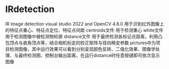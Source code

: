 # IRdetection
IR image detection
visual studio 2022 and OpenCV 4.8.0
用于识别红外图像上的特征点重心、特征点定位、特征点间距
centroids文件 用于检测重心
white文件 用于检测图像中被检测物轮廓
distance文件 用于最终检测各标记点距离，利用凸包顶点与直角顶点等，结合相机标定的校正矩阵与径向畸变参数
pictures中为项目检测图像，其中运行效果可以看到分别呈现颜色反转、二值化效果、图像学处理、与最终检测图、控制台输出距离，在运行distance时任意按键即可依次显示图像
